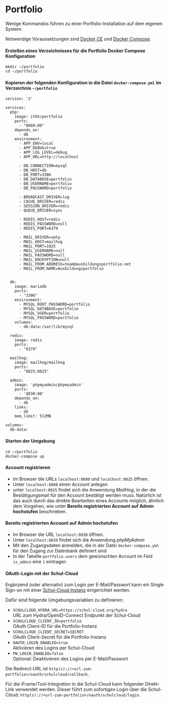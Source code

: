 # Portfolio

Wenige Kommandos führen zu einer Portfolio-Installation auf dem eigenen System:

Notwendige Voraussetzungen sind [Docker CE](https://docs.docker.com/install/) und [Docker Compose](https://docs.docker.com/compose/install/).

#### Erstellen eines Verzeichnisses für die Portfolio Docker Compose Konfiguration 

```
mkdir ~/portfolio
cd ~/portfolio
```

#### Kopieren der folgenden Konfiguration in die Datei `docker-compose.yml` im Verzeichnis `~/portfolio`

```
version: '2'

services:
  php:
    image: itbh/portfolio
    ports:
      - "8080:80"
    depends_on:
      - db
    environment:
      - APP_ENV=local
      - APP_DEBUG=true
      - APP_LOG_LEVEL=debug
      - APP_URL=http://localhost

      - DB_CONNECTION=mysql
      - DB_HOST=db
      - DB_PORT=3306
      - DB_DATABASE=portfolio
      - DB_USERNAME=portfolio
      - DB_PASSWORD=portfolio

      - BROADCAST_DRIVER=log
      - CACHE_DRIVER=redis
      - SESSION_DRIVER=redis
      - QUEUE_DRIVER=sync

      - REDIS_HOST=redis
      - REDIS_PASSWORD=null
      - REDIS_PORT=6379

      - MAIL_DRIVER=smtp
      - MAIL_HOST=mailhog
      - MAIL_PORT=1025
      - MAIL_USERNAME=null
      - MAIL_PASSWORD=null
      - MAIL_ENCRYPTION=null
      - MAIL_FROM_ADDRESS=team@ausbildungsportfolio.net
      - MAIL_FROM_NAME=Ausbildungsportfolio


  db:
    image: mariadb
    ports:
      - "3306"
    environment:
      - MYSQL_ROOT_PASSWORD=portfolio
      - MYSQL_DATABASE=portfolio
      - MYSQL_USER=portfolio
      - MYSQL_PASSWORD=portfolio
    volumes:
      - db-data:/var/lib/mysql

  redis:
    image: redis
    ports:
      - "6379"

  mailhog:
    image: mailhog/mailhog
    ports:
      - "8025:8025"

  admin:
    image: 'phpmyadmin/phpmyadmin'
    ports:
      - '8030:80'
    depends_on:
      - db
    links:
      - db
    mem_limit: 512MB

volumes:
  db-data:

```

#### Starten der Umgebung

```
cd ~/portfolio
docker-compose up
```

#### Account registrieren

- Im Browser die URLs `localhost:8080` und `localhost:8025` öffnen.
- Unter `localhost:8080` einen Account anlegen
- unter `localhost:8025` findet sich die Anwendung *MailHog*, in der die Bestätigungsmail für den Account bestätigt werden muss. Natürlich ist das auch durch das direkte Bearbeiten eines Accounts möglich, ähnlich dem Vorgehen, wie unter **Bereits registrierten Account auf Admin hochstufen** beschrieben.

#### Bereits registrierten Account auf Admin hochstufen

- Im Browser die URL `localhost:8030` öffnen.
- Unter `localhost:8030` findet sich die Anwendung *phpMyAdmin*
- Mit den Zugangsdaten anmelden, die in der Datei `docker-compose.yml` für den Zugang zur Datenbank definiert sind
- In der Tabelle `portfolio.users` dem gewünschten Account im Feld `is_admin` eine `1` eintragen

#### OAuth-Login mit der Schul-Cloud

Ergänzend (oder alternativ) zum Login per E-Mail/Passwort kann ein Single Sign-on mit einer [Schul-Cloud Instanz](https://github.com/schul-cloud/schulcloud-server)
eingerichtet werden.

Dafür sind folgende Umgebungsvariablen zu definieren:

- `SCHULCLOUD_HYDRA_URL=https://schul-cloud.org/hydra`   
URL zum Hydra/OpenID-Connect Endpunkt der Schul-Cloud
- `SCHULCLOUD_CLIENT_ID=portfolio`  
OAuth Client-ID für die Portfolio-Instanz
- `SCHULCLOUD_CLIENT_SECRET=SECRET`  
OAuth Client-Secret für die Portfolio-Instanz
- `OAUTH_LOGIN_ENABLED=true`  
Aktivieren des Logins per Schul-Cloud
- `PW_LOGIN_ENABLED=false`  
Optional: Deaktivieren des Logins per E-Mail/Passwort

Die Redirect-URL ist `http(s)://<url-zum-portfolio>/oauth/schulcloud/callback`.  

Für die iFrame/Tool-Integration in die Schul-Cloud kann folgender Direkt-Link verwendet werden.
Dieser führt zum sofortigen Login über die Schul-Cloud: `http(s)://<url-zum-portfolio>/oauth/schulcloud/login`. 